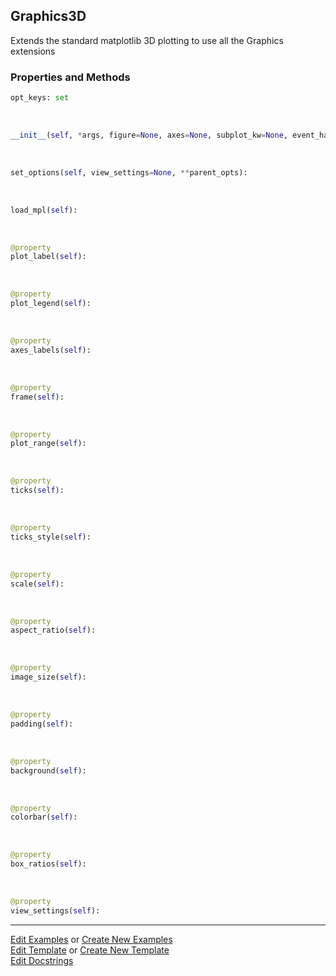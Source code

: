 ## <a id="McUtils.Plots.Graphics.Graphics3D">Graphics3D</a>
Extends the standard matplotlib 3D plotting to use all the Graphics extensions

### Properties and Methods
```python
opt_keys: set
```
<a id="McUtils.Plots.Graphics.Graphics3D.__init__" class="docs-object-method">&nbsp;</a>
```python
__init__(self, *args, figure=None, axes=None, subplot_kw=None, event_handlers=None, animate=None, axes_labels=None, plot_label=None, plot_range=None, plot_legend=None, ticks=None, scale=None, ticks_style=None, image_size=None, background=None, view_settings=None, backend=<Backends.MPL: 'matplotlib'>, **kwargs): 
```

<a id="McUtils.Plots.Graphics.Graphics3D.set_options" class="docs-object-method">&nbsp;</a>
```python
set_options(self, view_settings=None, **parent_opts): 
```

<a id="McUtils.Plots.Graphics.Graphics3D.load_mpl" class="docs-object-method">&nbsp;</a>
```python
load_mpl(self): 
```

<a id="McUtils.Plots.Graphics.Graphics3D.plot_label" class="docs-object-method">&nbsp;</a>
```python
@property
plot_label(self): 
```

<a id="McUtils.Plots.Graphics.Graphics3D.plot_legend" class="docs-object-method">&nbsp;</a>
```python
@property
plot_legend(self): 
```

<a id="McUtils.Plots.Graphics.Graphics3D.axes_labels" class="docs-object-method">&nbsp;</a>
```python
@property
axes_labels(self): 
```

<a id="McUtils.Plots.Graphics.Graphics3D.frame" class="docs-object-method">&nbsp;</a>
```python
@property
frame(self): 
```

<a id="McUtils.Plots.Graphics.Graphics3D.plot_range" class="docs-object-method">&nbsp;</a>
```python
@property
plot_range(self): 
```

<a id="McUtils.Plots.Graphics.Graphics3D.ticks" class="docs-object-method">&nbsp;</a>
```python
@property
ticks(self): 
```

<a id="McUtils.Plots.Graphics.Graphics3D.ticks_style" class="docs-object-method">&nbsp;</a>
```python
@property
ticks_style(self): 
```

<a id="McUtils.Plots.Graphics.Graphics3D.scale" class="docs-object-method">&nbsp;</a>
```python
@property
scale(self): 
```

<a id="McUtils.Plots.Graphics.Graphics3D.aspect_ratio" class="docs-object-method">&nbsp;</a>
```python
@property
aspect_ratio(self): 
```

<a id="McUtils.Plots.Graphics.Graphics3D.image_size" class="docs-object-method">&nbsp;</a>
```python
@property
image_size(self): 
```

<a id="McUtils.Plots.Graphics.Graphics3D.padding" class="docs-object-method">&nbsp;</a>
```python
@property
padding(self): 
```

<a id="McUtils.Plots.Graphics.Graphics3D.background" class="docs-object-method">&nbsp;</a>
```python
@property
background(self): 
```

<a id="McUtils.Plots.Graphics.Graphics3D.colorbar" class="docs-object-method">&nbsp;</a>
```python
@property
colorbar(self): 
```

<a id="McUtils.Plots.Graphics.Graphics3D.box_ratios" class="docs-object-method">&nbsp;</a>
```python
@property
box_ratios(self): 
```

<a id="McUtils.Plots.Graphics.Graphics3D.view_settings" class="docs-object-method">&nbsp;</a>
```python
@property
view_settings(self): 
```





___

[Edit Examples](https://github.com/McCoyGroup/McUtils/edit/edit/ci/examples/ci/docs/McUtils/Plots/Graphics/Graphics3D.md) or 
[Create New Examples](https://github.com/McCoyGroup/McUtils/new/edit/?filename=ci/examples/ci/docs/McUtils/Plots/Graphics/Graphics3D.md) <br/>
[Edit Template](https://github.com/McCoyGroup/McUtils/edit/edit/ci/docs/ci/docs/McUtils/Plots/Graphics/Graphics3D.md) or 
[Create New Template](https://github.com/McCoyGroup/McUtils/new/edit/?filename=ci/docs/templates/ci/docs/McUtils/Plots/Graphics/Graphics3D.md) <br/>
[Edit Docstrings](https://github.com/McCoyGroup/McUtils/edit/edit/McUtils/Plots/Graphics.py?message=Update%20Docs)